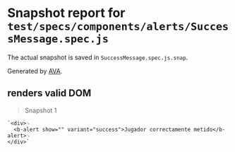 # Snapshot report for `test/specs/components/alerts/SuccessMessage.spec.js`

The actual snapshot is saved in `SuccessMessage.spec.js.snap`.

Generated by [AVA](https://avajs.dev).

## renders valid DOM

> Snapshot 1

    `<div>␊
      <b-alert show="" variant="success">Jugador correctamente metido</b-alert>␊
    </div>`
